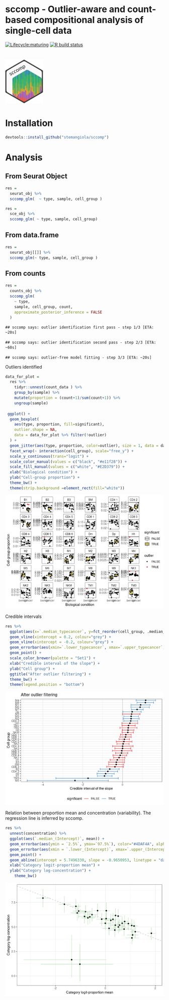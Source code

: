 sccomp - Outlier-aware and count-based compositional analysis of
single-cell data
================

<!-- badges: start -->

[![Lifecycle:maturing](https://img.shields.io/badge/lifecycle-maturing-blue.svg)](https://www.tidyverse.org/lifecycle/#maturing)
[![R build
status](https://github.com/stemangiola/tidyseurat/workflows/R-CMD-check/badge.svg)](https://github.com/stemangiola/tidyseurat/actions/)
<!-- badges: end -->

# <img src="inst/logo-01.png" height="139px" width="120px" />

# Installation

``` r
devtools::install_github("stemangiola/sccomp")
```

# Analysis

## From Seurat Object

``` r
res =
  seurat_obj %>%
  sccomp_glm(  ~ type, sample, cell_group )
```

``` r
res =
  sce_obj %>%
  sccomp_glm( ~ type, sample, cell_group)
```

## From data.frame

``` r
res =
  seurat_obj[[]] %>%
  sccomp_glm(~ type, sample, cell_group )
```

## From counts

``` r
res =
  counts_obj %>%
  sccomp_glm( 
    ~ type, 
    sample, cell_group, count, 
    approximate_posterior_inference = FALSE
  )
```

    ## sccomp says: outlier identification first pass - step 1/3 [ETA: ~20s]

    ## sccomp says: outlier identification second pass - step 2/3 [ETA: ~60s]

    ## sccomp says: outlier-free model fitting - step 3/3 [ETA: ~20s]

Outliers identified

``` r
data_for_plot = 
  res %>% 
    tidyr::unnest(count_data ) %>%
    group_by(sample) %>%
    mutate(proportion = (count+1)/sum(count+1)) %>%
    ungroup(sample) 

 ggplot() +
  geom_boxplot(
    aes(type, proportion, fill=significant),
    outlier.shape = NA, 
    data = data_for_plot %>% filter(!outlier)
  ) + 
  geom_jitter(aes(type, proportion, color=outlier), size = 1, data = data_for_plot) + 
  facet_wrap(~ interaction(cell_group), scale="free_y") +
  scale_y_continuous(trans="logit") +
  scale_color_manual(values = c("black", "#e11f28")) +
  scale_fill_manual(values = c("white", "#E2D379")) +
  xlab("Biological condition") + 
  ylab("Cell-group proportion") + 
  theme_bw() +
  theme(strip.background =element_rect(fill="white"))
```

![](man/figures/unnamed-chunk-8-1.png)<!-- -->

Credible intervals

``` r
res %>%
  ggplot(aes(x=`.median_typecancer`, y=fct_reorder(cell_group, .median_typecancer))) +
  geom_vline(xintercept = 0.2, colour="grey") +
  geom_vline(xintercept = -0.2, colour="grey") +
  geom_errorbar(aes(xmin=`.lower_typecancer`, xmax=`.upper_typecancer`, color=significant)) +
  geom_point() +
  scale_color_brewer(palette = "Set1") +
  xlab("Credible interval of the slope") +
  ylab("Cell group") +
  ggtitle("After outlier filtering") +
  theme_bw() +
  theme(legend.position = "bottom")
```

![](man/figures/unnamed-chunk-9-1.png)<!-- -->

Relation between proportion mean and concentration (variability). The
regression line is inferred by sccomp.

``` r
res %>% 
  unnest(concentration) %>% 
  ggplot(aes(`.median_(Intercept)`, mean)) + 
  geom_errorbar(aes(ymin = `2.5%`, ymax=`97.5%`), color="#4DAF4A", alpha = 0.4) +
  geom_errorbar(aes(xmin = `.lower_(Intercept)`, xmax=`.upper_(Intercept)`), color="#4DAF4A", alpha = 0.4) +
  geom_point() +
  geom_abline(intercept = 5.7496330, slope = -0.9650953, linetype = "dashed", color="grey") +
  xlab("Category logit-proportion mean") +
  ylab("Category log-concentration") +
    theme_bw() 
```

![](man/figures/unnamed-chunk-10-1.png)<!-- -->
